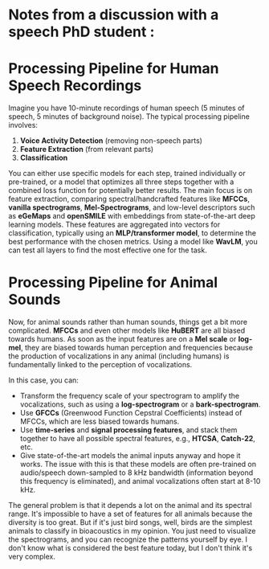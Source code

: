 # Notes from a discussion with a speech PhD student :

# Processing Pipeline for Human Speech Recordings

Imagine you have 10-minute recordings of human speech (5 minutes of speech, 5 minutes of background noise). The typical processing pipeline involves:

1. **Voice Activity Detection** (removing non-speech parts)
2. **Feature Extraction** (from relevant parts)
3. **Classification**

You can either use specific models for each step, trained individually or pre-trained, or a model that optimizes all three steps together with a combined loss function for potentially better results. The main focus is on feature extraction, comparing spectral/handcrafted features like **MFCCs**, **vanilla spectrograms**, **Mel-Spectrograms**, and low-level descriptors such as **eGeMaps** and **openSMILE** with embeddings from state-of-the-art deep learning models. These features are aggregated into vectors for classification, typically using an **MLP/transformer model**, to determine the best performance with the chosen metrics. Using a model like **WavLM**, you can test all layers to find the most effective one for the task.


# Processing Pipeline for Animal Sounds

Now, for animal sounds rather than human sounds, things get a bit more complicated. **MFCCs** and even other models like **HuBERT** are all biased towards humans. As soon as the input features are on a **Mel scale** or **log-mel**, they are biased towards human perception and frequencies because the production of vocalizations in any animal (including humans) is fundamentally linked to the perception of vocalizations.

In this case, you can:

- Transform the frequency scale of your spectrogram to amplify the vocalizations, such as using a **log-spectrogram** or a **bark-spectrogram**.
- Use **GFCCs** (Greenwood Function Cepstral Coefficients) instead of MFCCs, which are less biased towards humans.
- Use **time-series** and **signal processing features**, and stack them together to have all possible spectral features, e.g., **HTCSA**, **Catch-22**, etc.
- Give state-of-the-art models the animal inputs anyway and hope it works. The issue with this is that these models are often pre-trained on audio/speech down-sampled to 8 kHz bandwidth (information beyond this frequency is eliminated), and animal vocalizations often start at 8-10 kHz.

The general problem is that it depends a lot on the animal and its spectral range. It's impossible to have a set of features for all animals because the diversity is too great. But if it's just bird songs, well, birds are the simplest animals to classify in bioacoustics in my opinion. You just need to visualize the spectrograms, and you can recognize the patterns yourself by eye. I don't know what is considered the best feature today, but I don't think it's very complex.
